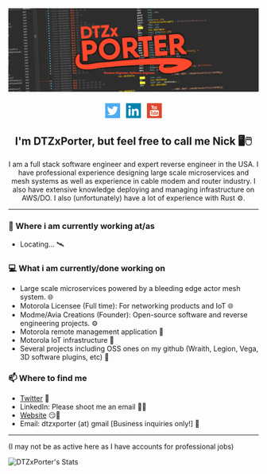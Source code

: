 ## [![DTZxPorter's Header](https://github.com/dtzxporter/dtzxporter/raw/main/images/header.png)](https://modme.co)

<p align='center'>
<a href="https://twitter.com/DTZxPorter"><img height="30" src="https://github.com/dtzxporter/dtzxporter/raw/main/images/twitter.svg"></a>&nbsp;&nbsp;
<a href="#"><img title="Please contact me via Email for my LinkedIn profile!" height="30" src="https://github.com/dtzxporter/dtzxporter/raw/main/images/linkedin.svg"></a>&nbsp;&nbsp;
<a href="http://youtube.com/c/DTZxPorter"><img height="30" src="https://github.com/dtzxporter/dtzxporter/raw/main/images/youtube.svg"></a>
</p>

<h2 align="center">I'm DTZxPorter, but feel free to call me Nick 🖥️🖱️</h2>
<p align="center">I am a full stack software engineer and expert reverse engineer in the USA.
I have professional experience designing large scale microservices and mesh systems as well as experience in cable modem and router industry. I also have extensive knowledge deploying and managing infrastructure on AWS/DO. I also (unfortunately) have a lot of experience with Rust ⚙️.</p>

---

### 💼 Where i am currently working at/as
- Locating... 🛰️

### 💻 What i am currently/done working on
- Large scale microservices powered by a bleeding edge actor mesh system. 🌐
- Motorola Licensee (Full time): For networking products and IoT 🌐
- Modme/Avia Creations (Founder): Open-source software and reverse engineering projects. ⚙️
- Motorola remote management application  🚀
- Motorola IoT infrastructure 🚀
- Several projects including OSS ones on my github (Wraith, Legion, Vega, 3D software plugins, etc) 🚀

### 📫 Where to find me
- [Twitter](https://twitter.com/dtzxporter) 🐤
- LinkedIn: Please shoot me an email 👨💼
- [Website](https://modme.co) 😏🔗
- Email: dtzxporter (at) gmail [Business inquiries only!] 💌

---
(I may not be as active here as I have accounts for professional jobs)

![DTZxPorter's Stats](https://github-readme-stats.vercel.app/api?username=dtzxporter&show_icons=true&theme=radical)
